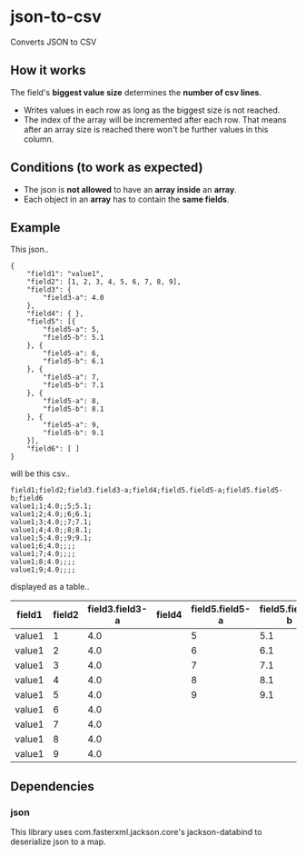 # json-to-csv
Converts JSON to CSV

## How it works
The field's **biggest value size** determines the **number of csv lines**.
* Writes values in each row as long as the biggest size is not reached.
* The index of the array will be incremented after each row.
That means after an array size is reached there won't be further values in this column.

## Conditions (to work as expected)
* The json is **not allowed** to have an **array inside** an **array**.
* Each object in an **array** has to contain the **same fields**.

## Example
This json..
```
{
    "field1": "value1",
    "field2": [1, 2, 3, 4, 5, 6, 7, 8, 9],
    "field3": {
        "field3-a": 4.0
    },
    "field4": { },
    "field5": [{
        "field5-a": 5,
        "field5-b": 5.1 
    }, {
        "field5-a": 6,
        "field5-b": 6.1 
    }, {
        "field5-a": 7,
        "field5-b": 7.1 
    }, {
        "field5-a": 8,
        "field5-b": 8.1 
    }, {
        "field5-a": 9,
        "field5-b": 9.1 
    }],
    "field6": [ ]
}
```
will be this csv..
```
field1;field2;field3.field3-a;field4;field5.field5-a;field5.field5-b;field6
value1;1;4.0;;5;5.1;
value1;2;4.0;;6;6.1;
value1;3;4.0;;7;7.1;
value1;4;4.0;;8;8.1;
value1;5;4.0;;9;9.1;
value1;6;4.0;;;;
value1;7;4.0;;;;
value1;8;4.0;;;;
value1;9;4.0;;;;
```
displayed as a table..

field1 | field2 | field3.field3-a | field4 | field5.field5-a | field5.field5-b | field6
---|---|---|---|---|---|---
value1 | 1 | 4.0 | | 5 | 5.1 |
value1 | 2 | 4.0 | | 6 | 6.1 |
value1 | 3 | 4.0 | | 7 | 7.1 |
value1 | 4 | 4.0 | | 8 | 8.1 |
value1 | 5 | 4.0 | | 9 | 9.1 |
value1 | 6 | 4.0 | |   |     |
value1 | 7 | 4.0 | |   |     |
value1 | 8 | 4.0 | |   |     |
value1 | 9 | 4.0 | |   |     |

## Dependencies

### json
This library uses com.fasterxml.jackson.core's jackson-databind to deserialize json to a map.